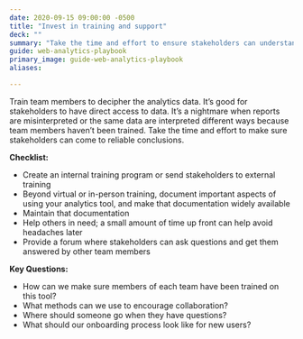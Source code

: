 ```yaml
---
date: 2020-09-15 09:00:00 -0500
title: "Invest in training and support"
deck: ""
summary: "Take the time and effort to ensure stakeholders can understand and use the data."
guide: web-analytics-playbook
primary_image: guide-web-analytics-playbook
aliases:

---
```

Train team members to decipher the analytics data. It’s good for stakeholders to have direct access to data. It’s a nightmare when reports are misinterpreted or the same data are interpreted different ways because team members haven’t been trained. Take the time and effort to make sure stakeholders can come to reliable conclusions.

**Checklist:**

- Create an internal training program or send stakeholders to external training
- Beyond virtual or in-person training, document important aspects of using your analytics tool, and make that documentation widely available
- Maintain that documentation
- Help others in need; a small amount of time up front can help avoid headaches later
- Provide a forum where stakeholders can ask questions and get them answered by other team members

**Key Questions:**

- How can we make sure members of each team have been trained on this tool?
- What methods can we use to encourage collaboration?
- Where should someone go when they have questions?
- What should our onboarding process look like for new users?
